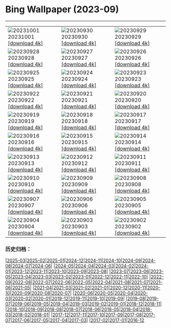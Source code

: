 # Bing Wallpaper (2023-09)
**************

<table><tr><td><img class="wallpaper" src="https://www.bing.com/th?id=OHR.LakeBledSunrise_IT-IT9781591413_1920x1080.jpg" alt="20231001"> 20231001 <a class="wallpaper_link" href="https://www.bing.com/th?id=OHR.LakeBledSunrise_IT-IT9781591413_UHD.jpg">[download 4k]</a></td><td><img class="wallpaper" src="https://www.bing.com/th?id=OHR.DardagnaWaterfalls_IT-IT7337701837_1920x1080.jpg" alt="20230930"> 20230930 <a class="wallpaper_link" href="https://www.bing.com/th?id=OHR.DardagnaWaterfalls_IT-IT7337701837_UHD.jpg">[download 4k]</a></td><td><img class="wallpaper" src="https://www.bing.com/th?id=OHR.GuiyangMoon_IT-IT0253411061_1920x1080.jpg" alt="20230929"> 20230929 <a class="wallpaper_link" href="https://www.bing.com/th?id=OHR.GuiyangMoon_IT-IT0253411061_UHD.jpg">[download 4k]</a></td></tr><tr><td><img class="wallpaper" src="https://www.bing.com/th?id=OHR.MaritimeDay_IT-IT6800320885_1920x1080.jpg" alt="20230928"> 20230928 <a class="wallpaper_link" href="https://www.bing.com/th?id=OHR.MaritimeDay_IT-IT6800320885_UHD.jpg">[download 4k]</a></td><td><img class="wallpaper" src="https://www.bing.com/th?id=OHR.ProseccoHills_IT-IT5807916558_1920x1080.jpg" alt="20230927"> 20230927 <a class="wallpaper_link" href="https://www.bing.com/th?id=OHR.ProseccoHills_IT-IT5807916558_UHD.jpg">[download 4k]</a></td><td><img class="wallpaper" src="https://www.bing.com/th?id=OHR.VeniceSkatePark_IT-IT4628971712_1920x1080.jpg" alt="20230926"> 20230926 <a class="wallpaper_link" href="https://www.bing.com/th?id=OHR.VeniceSkatePark_IT-IT4628971712_UHD.jpg">[download 4k]</a></td></tr><tr><td><img class="wallpaper" src="https://www.bing.com/th?id=OHR.GlacierBayOtter_IT-IT3988644980_1920x1080.jpg" alt="20230925"> 20230925 <a class="wallpaper_link" href="https://www.bing.com/th?id=OHR.GlacierBayOtter_IT-IT3988644980_UHD.jpg">[download 4k]</a></td><td><img class="wallpaper" src="https://www.bing.com/th?id=OHR.FraserRiverBC_IT-IT3080206802_1920x1080.jpg" alt="20230924"> 20230924 <a class="wallpaper_link" href="https://www.bing.com/th?id=OHR.FraserRiverBC_IT-IT3080206802_UHD.jpg">[download 4k]</a></td><td><img class="wallpaper" src="https://www.bing.com/th?id=OHR.CottonwoodCanyon_IT-IT2280037969_1920x1080.jpg" alt="20230923"> 20230923 <a class="wallpaper_link" href="https://www.bing.com/th?id=OHR.CottonwoodCanyon_IT-IT2280037969_UHD.jpg">[download 4k]</a></td></tr><tr><td><img class="wallpaper" src="https://www.bing.com/th?id=OHR.ShamwariRhino_IT-IT0997464933_1920x1080.jpg" alt="20230922"> 20230922 <a class="wallpaper_link" href="https://www.bing.com/th?id=OHR.ShamwariRhino_IT-IT0997464933_UHD.jpg">[download 4k]</a></td><td><img class="wallpaper" src="https://www.bing.com/th?id=OHR.NobelNorway_IT-IT6268753930_1920x1080.jpg" alt="20230921"> 20230921 <a class="wallpaper_link" href="https://www.bing.com/th?id=OHR.NobelNorway_IT-IT6268753930_UHD.jpg">[download 4k]</a></td><td><img class="wallpaper" src="https://www.bing.com/th?id=OHR.ArkadiaPark_IT-IT5050525140_1920x1080.jpg" alt="20230920"> 20230920 <a class="wallpaper_link" href="https://www.bing.com/th?id=OHR.ArkadiaPark_IT-IT5050525140_UHD.jpg">[download 4k]</a></td></tr><tr><td><img class="wallpaper" src="https://www.bing.com/th?id=OHR.SanGennaroMulberry_IT-IT4580164437_1920x1080.jpg" alt="20230919"> 20230919 <a class="wallpaper_link" href="https://www.bing.com/th?id=OHR.SanGennaroMulberry_IT-IT4580164437_UHD.jpg">[download 4k]</a></td><td><img class="wallpaper" src="https://www.bing.com/th?id=OHR.MilkyWayPortugal_IT-IT4456908903_1920x1080.jpg" alt="20230918"> 20230918 <a class="wallpaper_link" href="https://www.bing.com/th?id=OHR.MilkyWayPortugal_IT-IT4456908903_UHD.jpg">[download 4k]</a></td><td><img class="wallpaper" src="https://www.bing.com/th?id=OHR.DolomitesParaglider_IT-IT3096263531_1920x1080.jpg" alt="20230917"> 20230917 <a class="wallpaper_link" href="https://www.bing.com/th?id=OHR.DolomitesParaglider_IT-IT3096263531_UHD.jpg">[download 4k]</a></td></tr><tr><td><img class="wallpaper" src="https://www.bing.com/th?id=OHR.SplugenPass_IT-IT3581326681_1920x1080.jpg" alt="20230916"> 20230916 <a class="wallpaper_link" href="https://www.bing.com/th?id=OHR.SplugenPass_IT-IT3581326681_UHD.jpg">[download 4k]</a></td><td><img class="wallpaper" src="https://www.bing.com/th?id=OHR.GlenariffForest_IT-IT2978733344_1920x1080.jpg" alt="20230915"> 20230915 <a class="wallpaper_link" href="https://www.bing.com/th?id=OHR.GlenariffForest_IT-IT2978733344_UHD.jpg">[download 4k]</a></td><td><img class="wallpaper" src="https://www.bing.com/th?id=OHR.MongoliaHorses_IT-IT8693610029_1920x1080.jpg" alt="20230914"> 20230914 <a class="wallpaper_link" href="https://www.bing.com/th?id=OHR.MongoliaHorses_IT-IT8693610029_UHD.jpg">[download 4k]</a></td></tr><tr><td><img class="wallpaper" src="https://www.bing.com/th?id=OHR.HemakutaHill_IT-IT1160628582_1920x1080.jpg" alt="20230913"> 20230913 <a class="wallpaper_link" href="https://www.bing.com/th?id=OHR.HemakutaHill_IT-IT1160628582_UHD.jpg">[download 4k]</a></td><td><img class="wallpaper" src="https://www.bing.com/th?id=OHR.NorthSeaStairs_IT-IT7467715287_1920x1080.jpg" alt="20230912"> 20230912 <a class="wallpaper_link" href="https://www.bing.com/th?id=OHR.NorthSeaStairs_IT-IT7467715287_UHD.jpg">[download 4k]</a></td><td><img class="wallpaper" src="https://www.bing.com/th?id=OHR.MarathonMedoc_IT-IT6196597856_1920x1080.jpg" alt="20230911"> 20230911 <a class="wallpaper_link" href="https://www.bing.com/th?id=OHR.MarathonMedoc_IT-IT6196597856_UHD.jpg">[download 4k]</a></td></tr><tr><td><img class="wallpaper" src="https://www.bing.com/th?id=OHR.WalrusSvalbard_IT-IT3284663825_1920x1080.jpg" alt="20230910"> 20230910 <a class="wallpaper_link" href="https://www.bing.com/th?id=OHR.WalrusSvalbard_IT-IT3284663825_UHD.jpg">[download 4k]</a></td><td><img class="wallpaper" src="https://www.bing.com/th?id=OHR.AyutthayaTemple_IT-IT2272597242_1920x1080.jpg" alt="20230909"> 20230909 <a class="wallpaper_link" href="https://www.bing.com/th?id=OHR.AyutthayaTemple_IT-IT2272597242_UHD.jpg">[download 4k]</a></td><td><img class="wallpaper" src="https://www.bing.com/th?id=OHR.BathCircus_IT-IT9829288820_1920x1080.jpg" alt="20230908"> 20230908 <a class="wallpaper_link" href="https://www.bing.com/th?id=OHR.BathCircus_IT-IT9829288820_UHD.jpg">[download 4k]</a></td></tr><tr><td><img class="wallpaper" src="https://www.bing.com/th?id=OHR.CamelsAbove_IT-IT6972066019_1920x1080.jpg" alt="20230907"> 20230907 <a class="wallpaper_link" href="https://www.bing.com/th?id=OHR.CamelsAbove_IT-IT6972066019_UHD.jpg">[download 4k]</a></td><td><img class="wallpaper" src="https://www.bing.com/th?id=OHR.CreteHarbor_IT-IT6052319754_1920x1080.jpg" alt="20230906"> 20230906 <a class="wallpaper_link" href="https://www.bing.com/th?id=OHR.CreteHarbor_IT-IT6052319754_UHD.jpg">[download 4k]</a></td><td><img class="wallpaper" src="https://www.bing.com/th?id=OHR.MountSegla_IT-IT4869636525_1920x1080.jpg" alt="20230905"> 20230905 <a class="wallpaper_link" href="https://www.bing.com/th?id=OHR.MountSegla_IT-IT4869636525_UHD.jpg">[download 4k]</a></td></tr><tr><td><img class="wallpaper" src="https://www.bing.com/th?id=OHR.BourgesMarsh_IT-IT3651136733_1920x1080.jpg" alt="20230904"> 20230904 <a class="wallpaper_link" href="https://www.bing.com/th?id=OHR.BourgesMarsh_IT-IT3651136733_UHD.jpg">[download 4k]</a></td><td><img class="wallpaper" src="https://www.bing.com/th?id=OHR.HistoricalRegatta_IT-IT6174180890_1920x1080.jpg" alt="20230903"> 20230903 <a class="wallpaper_link" href="https://www.bing.com/th?id=OHR.HistoricalRegatta_IT-IT6174180890_UHD.jpg">[download 4k]</a></td><td><img class="wallpaper" src="https://www.bing.com/th?id=OHR.TinyHummer_IT-IT0334846745_1920x1080.jpg" alt="20230902"> 20230902 <a class="wallpaper_link" href="https://www.bing.com/th?id=OHR.TinyHummer_IT-IT0334846745_UHD.jpg">[download 4k]</a></td></tr></table>

### 历史归档：

|[2025-03](/../2025-03/2025-03.md)|[2025-02](/../2025-02/2025-02.md)|[2025-01](/../2025-01/2025-01.md)|[2024-12](/../2024-12/2024-12.md)|[2024-11](/../2024-11/2024-11.md)|[2024-10](/../2024-10/2024-10.md)|[2024-09](/../2024-09/2024-09.md)|[2024-08](/../2024-08/2024-08.md)|[2024-07](/../2024-07/2024-07.md)|[2024-06](/../2024-06/2024-06.md)|
|[2024-05](/../2024-05/2024-05.md)|[2024-04](/../2024-04/2024-04.md)|[2024-03](/../2024-03/2024-03.md)|[2024-02](/../2024-02/2024-02.md)|[2024-01](/../2024-01/2024-01.md)|[2023-12](/../2023-12/2023-12.md)|[2023-11](/../2023-11/2023-11.md)|[2023-10](/../2023-10/2023-10.md)|[2023-09](/2023-09.md)|[2023-08](/../2023-08/2023-08.md)|
|[2023-07](/../2023-07/2023-07.md)|[2023-06](/../2023-06/2023-06.md)|[2023-05](/../2023-05/2023-05.md)|[2023-04](/../2023-04/2023-04.md)|[2023-03](/../2023-03/2023-03.md)|[2023-02](/../2023-02/2023-02.md)|[2023-01](/../2023-01/2023-01.md)|[2022-12](/../2022-12/2022-12.md)|[2022-11](/../2022-11/2022-11.md)|[2022-10](/../2022-10/2022-10.md)|
|[2022-09](/../2022-09/2022-09.md)|[2022-08](/../2022-08/2022-08.md)|[2022-07](/../2022-07/2022-07.md)|[2022-06](/../2022-06/2022-06.md)|[2022-05](/../2022-05/2022-05.md)|[2022-04](/../2022-04/2022-04.md)|[2021-08](/../2021-08/2021-08.md)|[2021-07](/../2021-07/2021-07.md)|[2021-06](/../2021-06/2021-06.md)|[2021-05](/../2021-05/2021-05.md)|
|[2021-04](/../2021-04/2021-04.md)|[2021-03](/../2021-03/2021-03.md)|[2021-02](/../2021-02/2021-02.md)|[2021-01](/../2021-01/2021-01.md)|[2020-12](/../2020-12/2020-12.md)|[2020-11](/../2020-11/2020-11.md)|[2020-10](/../2020-10/2020-10.md)|[2020-09](/../2020-09/2020-09.md)|[2020-08](/../2020-08/2020-08.md)|[2020-07](/../2020-07/2020-07.md)|
|[2020-06](/../2020-06/2020-06.md)|[2020-05](/../2020-05/2020-05.md)|[2020-04](/../2020-04/2020-04.md)|[2020-03](/../2020-03/2020-03.md)|[2020-02](/../2020-02/2020-02.md)|[2020-01](/../2020-01/2020-01.md)|[2019-12](/../2019-12/2019-12.md)|[2019-11](/../2019-11/2019-11.md)|[2019-10](/../2019-10/2019-10.md)|[2019-09](/../2019-09/2019-09.md)|
|[2019-08](/../2019-08/2019-08.md)|[2019-07](/../2019-07/2019-07.md)|[2019-06](/../2019-06/2019-06.md)|[2019-05](/../2019-05/2019-05.md)|[2019-04](/../2019-04/2019-04.md)|[2019-03](/../2019-03/2019-03.md)|[2019-02](/../2019-02/2019-02.md)|[2019-01](/../2019-01/2019-01.md)|[2018-12](/../2018-12/2018-12.md)|[2018-11](/../2018-11/2018-11.md)|
|[2018-10](/../2018-10/2018-10.md)|[2018-09](/../2018-09/2018-09.md)|[2018-08](/../2018-08/2018-08.md)|[2018-07](/../2018-07/2018-07.md)|[2018-06](/../2018-06/2018-06.md)|[2018-05](/../2018-05/2018-05.md)|[2018-04](/../2018-04/2018-04.md)|[2018-03](/../2018-03/2018-03.md)|[2018-02](/../2018-02/2018-02.md)|[2018-01](/../2018-01/2018-01.md)|
|[2017-12](/../2017-12/2017-12.md)|[2017-11](/../2017-11/2017-11.md)|[2017-10](/../2017-10/2017-10.md)|[2017-09](/../2017-09/2017-09.md)|[2017-08](/../2017-08/2017-08.md)|[2017-07](/../2017-07/2017-07.md)|[2017-06](/../2017-06/2017-06.md)|[2017-05](/../2017-05/2017-05.md)|[2017-04](/../2017-04/2017-04.md)|[2017-03](/../2017-03/2017-03.md)|
|[2017-02](/../2017-02/2017-02.md)|[2017-01](/../2017-01/2017-01.md)|[2016-12](/../2016-12/2016-12.md)